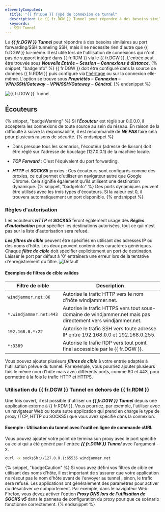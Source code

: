 ```yaml
---
eleventyComputed:
  title: "{{ fr.DGW }} Type de connexion de tunnel"
  description: Le {{ fr.DGW }} Tunnel peut répondre à des besoins similaires au port forwarding/SSH tunneling SSH, mais il ne nécessite rien d'autre que {{ fr.DGW }} lui-même.
  keywords:
  - SSH Tunnel
---
```

Le ***{{ fr.DGW }} Tunnel*** peut répondre à des besoins similaires au port forwarding/SSH tunneling SSH, mais il ne nécessite rien d'autre que {{ fr.DGW }} lui-même. Il est utile lors de l'utilisation de connexions qui n'ont pas de support intégré dans {{ fr.RDM }} via le {{ fr.DGW }}. L'entrée peut être trouvée sous ***Nouvelle Entrée*** – ***Session*** – ***Connexions à distance***.
{% snippet, "badgeInfo" %}
{{ fr.DGW }} doit être configuré dans la source de données {{ fr.RDM }} puis configuré via [l'héritage](/rdm/kb/rdm-windows/knowledge-base/inheritance/) ou sur la connexion elle-même. L'option se trouve sous ***Propriétés*** – ***Connexion*** – ***VPN/SSH/Gateway*** – ***VPN/SSH/Gateway*** – ***Général***.
{% endsnippet %}

![{{ fr.DGW }} Tunnel](https://cdnweb.devolutions.net/docs/docs_en_kb_KB0116.png)

## Écouteurs
{% snippet, "badgeWarning" %}
Si l'***Écouteur*** est réglé sur 0.0.0.0, il acceptera les connexions de toute source au sein du réseau. En raison de la difficulté à suivre la responsabilité, il est recommandé de ***NE PAS*** faire cela pour plusieurs raisons de sécurité.
{% endsnippet %}

* Dans presque tous les scénarios, l'écouteur (adresse de liaison) doit être réglé sur l'adresse de bouclage (127.0.0.1) de la machine locale.

* ***TCP Forward*** : C'est l'équivalent du port forwarding.

* ***HTTP*** et ***SOCKS5*** proxies : Ces écouteurs sont configurés comme des proxies, ce qui permet d'utiliser un navigateur autre que Google Chrome. Cela signifie également qu'ils utilisent une destination dynamique.
{% snippet, "badgeInfo" %}
Des ports dynamiques peuvent être utilisés avec les trois types d'écouteurs. Si la valeur est 0, il trouvera automatiquement un port disponible.
{% endsnippet %}

### Règles d'autorisation
Les écouteurs ***HTTP*** et ***SOCKS5*** feront également usage des ***Règles d'autorisation*** pour spécifier les destinations autorisées, tout ce qui n'est pas sur la liste d'autorisation sera refusé.

***Les filtres de cible*** peuvent être spécifiés en utilisant des adresses IP ou des noms d'hôte. Les deux peuvent contenir des caractères génériques. Chaque ***filtre de cible*** doit spécifier explicitement un port de destination. Laisser le port par défaut à '0' entraînera une erreur lors de la tentative d'enregistrement du filtre.
![Default](https://cdnweb.devolutions.net/docs/docs_en_kb_KB0163.png)

#### Exemples de filtres de cible valides
| Filtre de cible         | Description                                                                                   |
|------------------------|-----------------------------------------------------------------------------------------------|
| `windjammer.net:80`    | Autorise le trafic HTTP vers le nom d'hôte windjammer.net.                                    |
| `*.windjammer.net:443` | Autorise le trafic HTTPS vers tout sous-domaine de windjammer.net mais pas directement vers windjammer.net. |
| `192.168.0.*:22`       | Autorise le trafic SSH vers toute adresse IP entre 192.168.0.0 et 192.168.0.255.              |
| `*:3389`               | Autorise le trafic RDP vers tout point final accessible par le {{ fr.DGW }}.                 |

Vous pouvez ajouter plusieurs ***filtres de cible*** à votre entrée adaptés à l'utilisation prévue du tunnel. Par exemple, vous pourriez ajouter plusieurs fois le même nom d'hôte mais avec différents ports, comme 80 et 443, pour permettre à la fois le trafic HTTP et HTTPS.

### Utilisation du {{ fr.DGW }} Tunnel en dehors de {{ fr.RDM }}
Une fois ouvert, il est possible d'utiliser un ***{{ fr.DGW }} Tunnel*** depuis une application externe à {{ fr.RDM }}. Vous pourriez, par exemple, l'utiliser avec un navigateur Web ou toute autre application qui prend en charge le type de proxy (TCP, HTTP ou SOCKS5) que vous avez spécifié dans la connexion.

#### Exemple : Utilisation du tunnel avec l'outil en ligne de commande cURL
Vous pouvez ajouter votre point de terminaison proxy avec le port spécifié ou celui qui a été généré par l'entrée ***{{ fr.DGW }} Tunnel*** avec l'argument -x.

```bash
curl -x socks5h://127.0.0.1:65535 windjammer.net
```

{% snippet, "badgeCaution" %}
Si vous avez défini vos filtres de cible en utilisant des noms d'hôte, il est important de s'assurer que votre application ne résout pas le nom d'hôte avant de l'envoyer au tunnel ; sinon, le trafic sera refusé. Les applications ont généralement des paramètres pour activer ou désactiver ce comportement. Par exemple, dans le navigateur Web Firefox, vous devez activer l'option ***Proxy DNS lors de l'utilisation de SOCKS v5*** dans le panneau de configuration du proxy pour que ce scénario fonctionne correctement.
{% endsnippet %}

